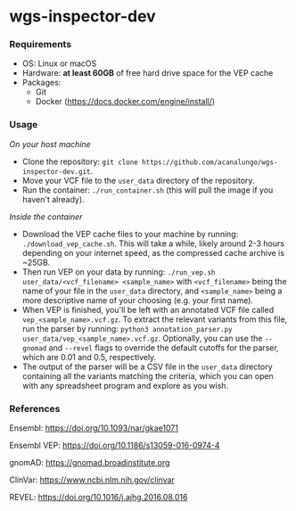 # wgs-inspector-dev

### **Requirements**

- OS: Linux or macOS
- Hardware: **at least 60GB** of free hard drive space for the VEP cache
- Packages:
  - Git
  - Docker (https://docs.docker.com/engine/install/)

### **Usage**

*On your host machine*
- Clone the repository: `git clone https://github.com/acanalungo/wgs-inspector-dev.git`.
- Move your VCF file to the `user_data` directory of the repository.
- Run the container: `./run_container.sh` (this will pull the image if you haven't already).

*Inside the container*
- Download the VEP cache files to your machine by running: `./download_vep_cache.sh`. This will take a while,
  likely around 2-3 hours depending on your internet speed, as the compressed cache archive is ~25GB.
- Then run VEP on your data by running: `./run_vep.sh user_data/<vcf_filename> <sample_name>` with `<vcf_filename>`
  being the name of your file in the `user_data` directory, and `<sample_name>` being a more descriptive name of your
  choosing (e.g. your first name).
- When VEP is finished, you'll be left with an annotated VCF file called `vep_<sample_name>.vcf.gz`. To extract the
  relevant variants from this file, run the parser by running: `python3 annotation_parser.py user_data/vep_<sample_name>.vcf.gz`.
  Optionally, you can use the `--gnomad` and `--revel` flags to override the default cutoffs for the parser, which
  are 0.01 and 0.5, respectively.
- The output of the parser will be a CSV file in the `user_data` directory containing all the variants matching the
  criteria, which you can open with any spreadsheet program and explore as you wish.

### **References**

Ensembl: https://doi.org/10.1093/nar/gkae1071

Ensembl VEP: https://doi.org/10.1186/s13059-016-0974-4

gnomAD: https://gnomad.broadinstitute.org

ClinVar: https://www.ncbi.nlm.nih.gov/clinvar

REVEL: https://doi.org/10.1016/j.ajhg.2016.08.016
